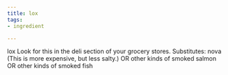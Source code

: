 ```yaml
---
title: lox
tags:
- ingredient

---
```

lox Look for this in the deli section of your grocery stores. Substitutes: nova (This is more expensive, but less salty.) OR other kinds of smoked salmon OR other kinds of smoked fish
